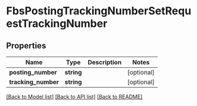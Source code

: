 # FbsPostingTrackingNumberSetRequestTrackingNumber

## Properties
Name | Type | Description | Notes
------------ | ------------- | ------------- | -------------
**posting_number** | **string** |  | [optional] 
**tracking_number** | **string** |  | [optional] 

[[Back to Model list]](../README.md#documentation-for-models) [[Back to API list]](../README.md#documentation-for-api-endpoints) [[Back to README]](../README.md)


